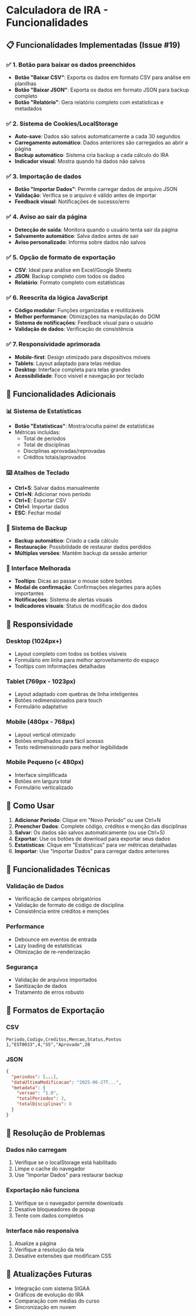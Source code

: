 # Calculadora de IRA - Funcionalidades

## 📋 Funcionalidades Implementadas (Issue #19)

### ✅ 1. Botão para baixar os dados preenchidos
- **Botão "Baixar CSV"**: Exporta os dados em formato CSV para análise em planilhas
- **Botão "Baixar JSON"**: Exporta os dados em formato JSON para backup completo
- **Botão "Relatório"**: Gera relatório completo com estatísticas e metadados

### ✅ 2. Sistema de Cookies/LocalStorage
- **Auto-save**: Dados são salvos automaticamente a cada 30 segundos
- **Carregamento automático**: Dados anteriores são carregados ao abrir a página
- **Backup automático**: Sistema cria backup a cada cálculo do IRA
- **Indicador visual**: Mostra quando há dados não salvos

### ✅ 3. Importação de dados
- **Botão "Importar Dados"**: Permite carregar dados de arquivo JSON
- **Validação**: Verifica se o arquivo é válido antes de importar
- **Feedback visual**: Notificações de sucesso/erro

### ✅ 4. Aviso ao sair da página
- **Detecção de saída**: Monitora quando o usuário tenta sair da página
- **Salvamento automático**: Salva dados antes de sair
- **Aviso personalizado**: Informa sobre dados não salvos

### ✅ 5. Opção de formato de exportação
- **CSV**: Ideal para análise em Excel/Google Sheets
- **JSON**: Backup completo com todos os dados
- **Relatório**: Formato completo com estatísticas

### ✅ 6. Reescrita da lógica JavaScript
- **Código modular**: Funções organizadas e reutilizáveis
- **Melhor performance**: Otimizações na manipulação do DOM
- **Sistema de notificações**: Feedback visual para o usuário
- **Validação de dados**: Verificação de consistência

### ✅ 7. Responsividade aprimorada
- **Mobile-first**: Design otimizado para dispositivos móveis
- **Tablets**: Layout adaptado para telas médias
- **Desktop**: Interface completa para telas grandes
- **Acessibilidade**: Foco visível e navegação por teclado

## 🎯 Funcionalidades Adicionais

### 📊 Sistema de Estatísticas
- **Botão "Estatísticas"**: Mostra/oculta painel de estatísticas
- Métricas incluídas:
  - Total de períodos
  - Total de disciplinas
  - Disciplinas aprovadas/reprovadas
  - Créditos totais/aprovados

### ⌨️ Atalhos de Teclado
- **Ctrl+S**: Salvar dados manualmente
- **Ctrl+N**: Adicionar novo período
- **Ctrl+E**: Exportar CSV
- **Ctrl+I**: Importar dados
- **ESC**: Fechar modal

### 🔄 Sistema de Backup
- **Backup automático**: Criado a cada cálculo
- **Restauração**: Possibilidade de restaurar dados perdidos
- **Múltiplas versões**: Mantém backup da sessão anterior

### 🎨 Interface Melhorada
- **Tooltips**: Dicas ao passar o mouse sobre botões
- **Modal de confirmação**: Confirmações elegantes para ações importantes
- **Notificações**: Sistema de alertas visuais
- **Indicadores visuais**: Status de modificação dos dados

## 📱 Responsividade

### Desktop (1024px+)
- Layout completo com todos os botões visíveis
- Formulário em linha para melhor aproveitamento do espaço
- Tooltips com informações detalhadas

### Tablet (769px - 1023px)
- Layout adaptado com quebras de linha inteligentes
- Botões redimensionados para touch
- Formulário adaptativo

### Mobile (480px - 768px)
- Layout vertical otimizado
- Botões empilhados para fácil acesso
- Texto redimensionado para melhor legibilidade

### Mobile Pequeno (< 480px)
- Interface simplificada
- Botões em largura total
- Formulário verticalizado

## 🚀 Como Usar

1. **Adicionar Período**: Clique em "Novo Período" ou use Ctrl+N
2. **Preencher Dados**: Complete código, créditos e menção das disciplinas
3. **Salvar**: Os dados são salvos automaticamente (ou use Ctrl+S)
4. **Exportar**: Use os botões de download para exportar seus dados
5. **Estatísticas**: Clique em "Estatísticas" para ver métricas detalhadas
6. **Importar**: Use "Importar Dados" para carregar dados anteriores

## 🔧 Funcionalidades Técnicas

### Validação de Dados
- Verificação de campos obrigatórios
- Validação de formato de código de disciplina
- Consistência entre créditos e menções

### Performance
- Debounce em eventos de entrada
- Lazy loading de estatísticas
- Otimização de re-renderização

### Segurança
- Validação de arquivos importados
- Sanitização de dados
- Tratamento de erros robusto

## 📄 Formatos de Exportação

### CSV
```
Periodo,Codigo,Creditos,Mencao,Status,Pontos
1,"EST0033",4,"SS","Aprovado",20
```

### JSON
```json
{
  "periodos": [...],
  "dataUltimaModificacao": "2025-06-27T...",
  "metadata": {
    "versao": "1.0",
    "totalPeriodos": 2,
    "totalDisciplinas": 8
  }
}
```

## 🐛 Resolução de Problemas

### Dados não carregam
1. Verifique se o localStorage está habilitado
2. Limpe o cache do navegador
3. Use "Importar Dados" para restaurar backup

### Exportação não funciona
1. Verifique se o navegador permite downloads
2. Desative bloqueadores de popup
3. Tente com dados completos

### Interface não responsiva
1. Atualize a página
2. Verifique a resolução da tela
3. Desative extensões que modificam CSS

## 🔄 Atualizações Futuras
- Integração com sistema SIGAA
- Gráficos de evolução do IRA
- Comparação com médias do curso
- Sincronização em nuvem
